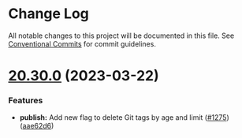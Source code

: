# Change Log

All notable changes to this project will be documented in this file.
See [Conventional Commits](https://conventionalcommits.org) for commit guidelines.

# [20.30.0](https://github.com/flxblio/sfp/compare/@flxblio/sfp@20.29.0...@flxblio/sfp@20.30.0) (2023-03-22)


### Features

* **publish:** Add new flag to delete Git tags by age and limit ([#1275](https://github.com/flxblio/sfp/issues/1275)) ([aae62d6](https://github.com/flxblio/sfp/commit/aae62d6d3e7eb390dddcf2ca46b99b44ca4cc933))
